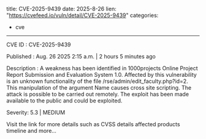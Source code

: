  
title: CVE-2025-9439
date: 2025-8-26
lien: "https://cvefeed.io/vuln/detail/CVE-2025-9439"
categories:
  - cve
---

CVE ID : CVE-2025-9439

Published :  Aug. 26
2025
2:15 a.m. | 2 hours
5 minutes ago

Description : A weakness has been identified in 1000projects Online Project Report Submission and Evaluation System 1.0. Affected by this vulnerability is an unknown functionality of the file /rse/admin/edit_faculty.php?id=2. This manipulation of the argument Name causes cross site scripting. The attack is possible to be carried out remotely. The exploit has been made available to the public and could be exploited.

Severity: 5.3 | MEDIUM

Visit the link for more details
such as CVSS details
affected products
timeline
and more...
